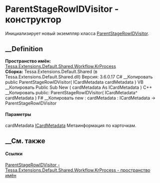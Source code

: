 # ParentStageRowIDVisitor - конструктор
Инициализирует новый экземпляр класса
[ParentStageRowIDVisitor](T_Tessa_Extensions_Default_Shared_Workflow_KrProcess_ParentStageRowIDVisitor.htm).
## __Definition
 **Пространство имён:**
[Tessa.Extensions.Default.Shared.Workflow.KrProcess](N_Tessa_Extensions_Default_Shared_Workflow_KrProcess.htm)  
 **Сборка:** Tessa.Extensions.Default.Shared (в
Tessa.Extensions.Default.Shared.dll) Версия: 3.6.0.17
C# __Копировать
     public ParentStageRowIDVisitor(
    	ICardMetadata cardMetadata
    )
VB __Копировать
     Public Sub New ( 
    	cardMetadata As ICardMetadata
    )
C++ __Копировать
     public:
    ParentStageRowIDVisitor(
    	ICardMetadata^ cardMetadata
    )
F# __Копировать
     new : 
            cardMetadata : ICardMetadata -> ParentStageRowIDVisitor
#### Параметры
cardMetadata [ICardMetadata](T_Tessa_Cards_ICardMetadata.htm)
    Метаинформация по карточкам.
##  __См. также
#### Ссылки
[ParentStageRowIDVisitor -
](T_Tessa_Extensions_Default_Shared_Workflow_KrProcess_ParentStageRowIDVisitor.htm)
[Tessa.Extensions.Default.Shared.Workflow.KrProcess - пространство
имён](N_Tessa_Extensions_Default_Shared_Workflow_KrProcess.htm)
